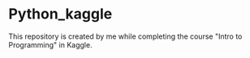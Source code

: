 # Python_kaggle
This repository is created by me while completing the course "Intro to Programming" in Kaggle.
